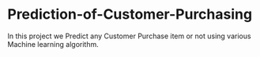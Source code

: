 # Prediction-of-Customer-Purchasing
In this project we Predict any Customer Purchase item or not using various Machine learning algorithm.
